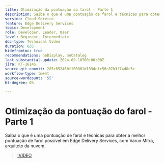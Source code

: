 ```yaml
---
title: Otimização da pontuação do farol - Parte 1
description: Saiba o que é uma pontuação de farol e técnicas para obter a melhor pontuação de farol possível em Edge Delivery Services.
version: Cloud Service
feature: Edge Delivery Services
topic: Development
role: Developer, Leader, User
level: Beginner, Intermediate
doc-type: Technical Video
duration: 635
hidefromtoc: true
recommendations: noDisplay, noCatalog
last-substantial-update: 2024-09-10T00:00:00Z
jira: KT-16146
source-git-commit: 285c652460ff00301d183defc56c07b3f74d8e5c
workflow-type: tm+mt
source-wordcount: '55'
ht-degree: 0%

---
```



# Otimização da pontuação do farol - Parte 1

Saiba o que é uma pontuação de farol e técnicas para obter a melhor pontuação de farol possível em Edge Delivery Services, com Varun Mitra, arquiteto da nuvem.

>[!VIDEO](https://video.tv.adobe.com/v/3433378/?learn=on)
